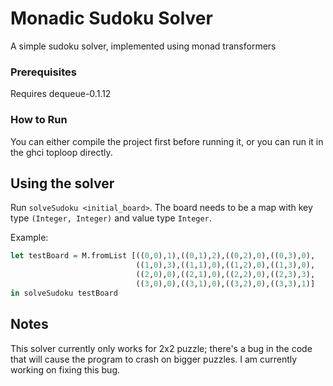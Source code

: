 # Monadic Sudoku Solver

A simple sudoku solver, implemented using monad transformers

### Prerequisites

Requires dequeue-0.1.12

### How to Run

You can either compile the project first before running it, or
you can run it in the ghci toploop directly.

## Using the solver

Run `solveSudoku <initial_board>`. The board needs to be a map with 
key type `(Integer, Integer)` and value type `Integer`.

Example: 

```haskell 
let testBoard = M.fromList [((0,0),1),((0,1),2),((0,2),0),((0,3),0),
                            ((1,0),3),((1,1),0),((1,2),0),((1,3),0),
                            ((2,0),0),((2,1),0),((2,2),0),((2,3),3),
                            ((3,0),0),((3,1),0),((3,2),0),((3,3),1)]
in solveSudoku testBoard
```

## Notes

This solver currently only works for 2x2 puzzle; there's a bug in the code that
will cause the program to crash on bigger puzzles. I am currently working on
fixing this bug.
